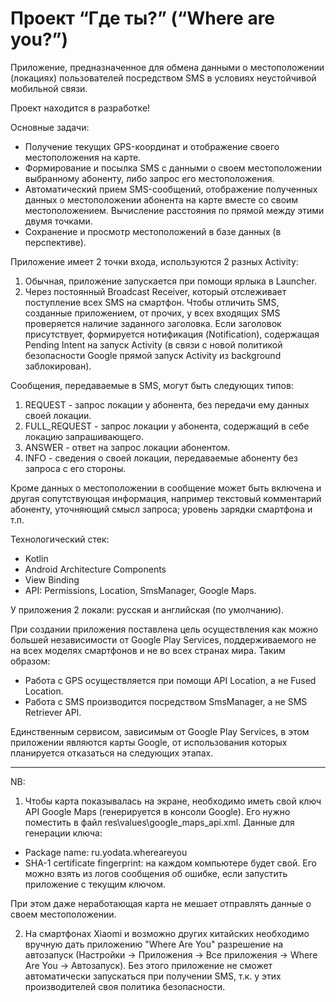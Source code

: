 # Проект “Где ты?” (“Where are you?”)

Приложение, предназначенное для обмена данными о местоположении (локациях) пользователей посредством SMS в условиях неустойчивой мобильной связи.

Проект находится в разработке!

Основные задачи:
- Получение текущих GPS-координат и отображение своего местоположения на карте.
-	Формирование и посылка SMS с данными о своем местоположении выбранному абоненту, либо запрос его местоположения.
-	Автоматический прием SMS-сообщений, отображение полученных данных о местоположении абонента на карте вместе со своим местоположением. Вычисление расстояния по прямой между этими двумя точками.
-	Сохранение и просмотр местоположений в базе данных (в перспективе).

Приложение имеет 2 точки входа, используются 2 разных Activity: 
1) Обычная, приложение запускается при помощи ярлыка в Launcher.
2) Через постоянный Broadcast Receiver, который отслеживает поступление всех SMS на смартфон. Чтобы отличить SMS, созданные приложением, от прочих, у всех входящих SMS проверяется наличие заданного заголовка. Если заголовок присутствует, формируется нотификация (Notification), содержащая Pending Intent на запуск Activity (в связи с новой политикой безопасности Google прямой запуск Activity из background заблокирован).

Сообщения, передаваемые в SMS, могут быть следующих типов:
1) REQUEST - запрос локации у абонента, без передачи ему данных своей локации.
2) FULL_REQUEST - запрос локации у абонента, содержащий в себе локацию запрашивающего.
3) ANSWER - ответ на запрос локации абонентом.
4) INFO - сведения о своей локации, передаваемые абоненту без запроса с его стороны.

Кроме данных о местоположении в сообщение может быть включена и другая сопутствующая информация, например текстовый комментарий абоненту, уточняющий смысл запроса; уровень зарядки смартфона и т.п.

Технологический стек:
-	Kotlin
-	Android Architecture Components
-	View Binding
-	API: Permissions, Location, SmsManager, Google Maps.

У приложения 2 локали: русская и английская (по умолчанию).

При создании приложения поставлена цель осуществления как можно большей независимости от Google Play Services, поддерживаемого не на всех моделях смартфонов и не во всех странах мира. Таким образом:
- Работа с GPS осуществляется при помощи API Location, а не Fused Location.
- Работа с SMS производится посредством SmsManager, а не SMS Retriever API.

Единственным сервисом, зависимым от Google Play Services, в этом приложении являются карты Google, от использования которых планируется отказаться на следующих этапах.

---
NB:
1) Чтобы карта показывалась на экране, необходимо иметь свой ключ API Google Maps (генерируется в консоли Google). Его нужно поместить в файл res\values\google_maps_api.xml. Данные для генерации ключа: 
- Package name: ru.yodata.whereareyou
- SHA-1 certificate fingerprint: на каждом компьютере будет свой. Его можно взять из логов сообщения об ошибке, если запустить приложение с текущим ключом.

При этом даже неработающая карта не мешает отправлять данные о своем местоположении.

2) На смартфонах Xiaomi и возможно других китайских необходимо вручную дать приложению "Where Are You" разрешение на автозапуск (Настройки -> Приложения -> Все приложения -> Where Are You -> Автозапуск). Без этого приложение не сможет автоматически запускаться при получении SMS, т.к. у этих производителей своя политика безопасности.

